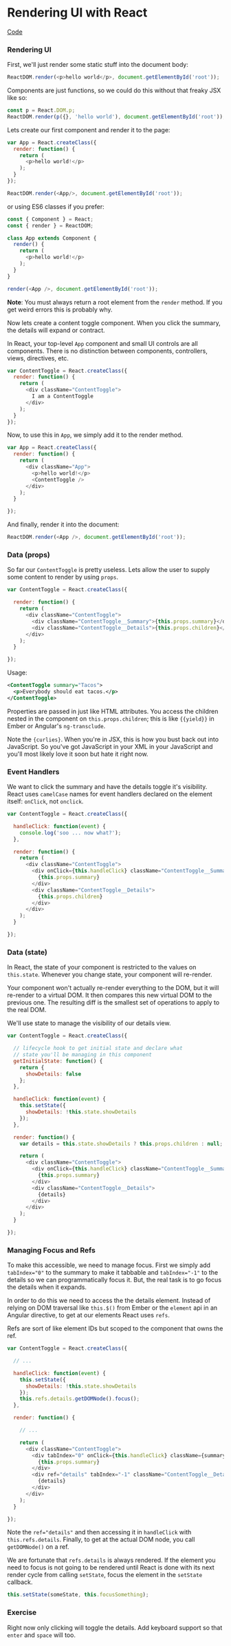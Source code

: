 # Rendering UI with React

[Code](./code)

### Rendering UI

First, we'll just render some static stuff into the document body:

```js
ReactDOM.render(<p>hello world</p>, document.getElementById('root'));
```

Components are just functions, so we could do this without that freaky
JSX like so:

```js
const p = React.DOM.p;
ReactDOM.render(p({}, 'hello world'), document.getElementById('root'));
```

Lets create our first component and render it to the page:

```js
var App = React.createClass({
  render: function() {
    return (
      <p>hello world!</p>
    );
  }
});

ReactDOM.render(<App/>, document.getElementById('root'));
```

or using ES6 classes if you prefer:

```js
const { Component } = React;
const { render } = ReactDOM;

class App extends Component {
  render() {
    return (
      <p>hello world!</p>
    );
  }
}

render(<App />, document.getElementById('root'));
```

**Note**: You must always return a root element from the `render`
method. If you get weird errors this is probably why.

Now lets create a content toggle component. When you click the summary,
the details will expand or contract.

In React, your top-level `App` component and small UI controls are all
components. There is no distinction between components, controllers,
views, directives, etc.

```js
var ContentToggle = React.createClass({
  render: function() {
    return (
      <div className="ContentToggle">
        I am a ContentToggle
      </div>
    );
  }
});
```

Now, to use this in `App`, we simply add it to the render method.

```js
var App = React.createClass({
  render: function() {
    return (
      <div className="App">
        <p>hello world!</p>
        <ContentToggle />
      </div>
    );
  }

});
```

And finally, render it into the document:

```js
ReactDOM.render(<App />, document.getElementById('root'));
```

### Data (props)

So far our `ContentToggle` is pretty useless. Lets allow the user to
supply some content to render by using `props`.

```js
var ContentToggle = React.createClass({

  render: function() {
    return (
      <div className="ContentToggle">
        <div className="ContentToggle__Summary">{this.props.summary}</div>
        <div className="ContentToggle__Details">{this.props.children}</div>
      </div>
    );
  }

});
```

Usage:

```xml
<ContentToggle summary="Tacos">
  <p>Everybody should eat tacos.</p>
</ContentToggle>
```

Properties are passed in just like HTML attributes. You access the
children nested in the component on `this.props.children`; this
is like `{{yield}}` in Ember or Angular's `ng-transclude`.

Note the `{curlies}`. When you're in JSX, this is how you bust back out
into JavaScript. So you've got JavaScript in your XML in your JavaScript
and you'll most likely love it soon but hate it right now.

### Event Handlers

We want to click the summary and have the details toggle it's
visibility.  React uses `camelCase` names for event handlers declared on the
element itself: `onClick`, not `onclick`.

```js
var ContentToggle = React.createClass({

  handleClick: function(event) {
    console.log('soo ... now what?');
  },

  render: function() {
    return (
      <div className="ContentToggle">
        <div onClick={this.handleClick} className="ContentToggle__Summary">
          {this.props.summary}
        </div>
        <div className="ContentToggle__Details">
          {this.props.children}
        </div>
      </div>
    );
  }

});
```

### Data (state)

In React, the state of your component is restricted to the values on
`this.state`. Whenever you change state, your component will re-render.

Your component won't actually re-render everything to the DOM, but it
will re-render to a virtual DOM. It then compares this new virtual DOM
to the previous one. The resulting diff is the smallest set of
operations to apply to the real DOM.

We'll use state to manage the visibility of our details view.

```js
var ContentToggle = React.createClass({

  // lifecycle hook to get initial state and declare what
  // state you'll be managing in this component
  getInitialState: function() {
    return {
      showDetails: false
    };
  },

  handleClick: function(event) {
    this.setState({
      showDetails: !this.state.showDetails
    });
  },

  render: function() {
    var details = this.state.showDetails ? this.props.children : null;

    return (
      <div className="ContentToggle">
        <div onClick={this.handleClick} className="ContentToggle__Summary">
          {this.props.summary}
        </div>
        <div className="ContentToggle__Details">
          {details}
        </div>
      </div>
    );
  }

});
```

### Managing Focus and Refs

To make this accessible, we need to manage focus. First we simply add
`tabIndex="0"` to the summary to make it tabbable and `tabIndex="-1"` to
the details so we can programmatically focus it. But, the real task is
to go focus the details when it expands.

In order to do this we need to access the the details element. Instead
of relying on DOM traversal like `this.$()` from Ember or the `element`
api in an Angular directive, to get at our elements React uses `refs`.

Refs are sort of like element IDs but scoped to the component that owns
the ref.

```js
var ContentToggle = React.createClass({

  // ...

  handleClick: function(event) {
    this.setState({
      showDetails: !this.state.showDetails
    });
    this.refs.details.getDOMNode().focus();
  },

  render: function() {

    // ...

    return (
      <div className="ContentToggle">
        <div tabIndex="0" onClick={this.handleClick} className={summaryClassName}>
          {this.props.summary}
        </div>
        <div ref="details" tabIndex="-1" className="ContentToggle__Details">
          {details}
        </div>
      </div>
    );
  }

});
```

Note the `ref="details"` and then accessing it in `handleClick` with
`this.refs.details`. Finally, to get at the actual DOM node, you call
`getDOMNode()` on a ref.

We are fortunate that `refs.details` is always rendered. If the element
you need to focus is not going to be rendered until React is done with
its next render cycle from calling `setState`, focus the element in the
`setState` callback.

```js
this.setState(someState, this.focusSomething);
```

### Exercise

Right now only clicking will toggle the details. Add keyboard support so
that `enter` and `space` will too.

